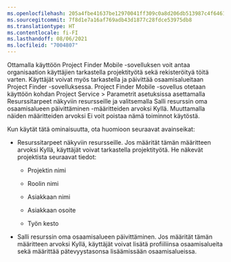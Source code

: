 ```yaml
---
ms.openlocfilehash: 205a4fbe41637be12970041ff309c0a8d206db513987c4f64610e842183ed781
ms.sourcegitcommit: 7f8d1e7a16af769adb43d1877c28fdce53975db8
ms.translationtype: HT
ms.contentlocale: fi-FI
ms.lasthandoff: 08/06/2021
ms.locfileid: "7004807"
---
```

Ottamalla käyttöön Project Finder Mobile -sovelluksen voit antaa organisaation käyttäjien tarkastella projektityötä sekä rekisteröityä töitä varten. Käyttäjät voivat myös tarkastella ja päivittää osaamisalueitaan Project Finder -sovelluksessa. Project Finder Mobile -sovellus otetaan käyttöön kohdan Project Service > Parametrit asetuksissa asettamalla Resurssitarpeet näkyviin resursseille ja valitsemalla Salli resurssin oma osaamisalueen päivittäminen -määritteiden arvoksi Kyllä. Muuttamalla näiden määritteiden arvoksi Ei voit poistaa nämä toiminnot käytöstä.  
  
 Kun käytät tätä ominaisuutta, ota huomioon seuraavat avainseikat:  
  
-   Resurssitarpeet näkyviin resursseille. Jos määrität tämän määritteen arvoksi Kyllä, käyttäjät voivat tarkastella projektityötä. He näkevät projektista seuraavat tiedot:  
  
    -   Projektin nimi  
  
    -   Roolin nimi  
  
    -   Asiakkaan nimi  
  
    -   Asiakkaan osoite  
  
    -   Työn kesto  
  
-   Salli resurssin oma osaamisalueen päivittäminen. Jos määrität tämän määritteen arvoksi Kyllä, käyttäjät voivat lisätä profiiliinsa osaamisalueita sekä määrittää pätevyystasonsa lisäämissään osaamisalueissa.